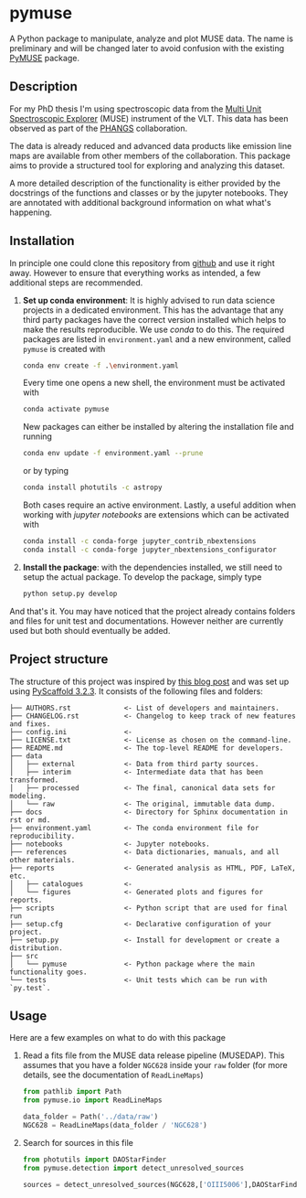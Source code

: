 # pymuse

A Python package to manipulate, analyze and plot MUSE data. The name is preliminary and will be changed later to avoid confusion with the existing [PyMUSE](https://github.com/ismaelpessa/PyMUSE) package.



## Description

For my PhD thesis I'm using spectroscopic data from the [Multi Unit Spectroscopic Explorer](https://www.eso.org/sci/facilities/develop/instruments/muse.html) (MUSE) instrument of the VLT. This data has been observed as part of the [PHANGS](https://sites.google.com/view/phangs/home) collaboration. 

The data is already reduced and advanced data products like emission line maps are available from other members of the collaboration. This package aims to provide a structured tool for exploring and analyzing this dataset.

A more detailed description of the functionality is either provided by the docstrings of the functions and classes or by the jupyter notebooks. They are annotated with additional background information on what what's happening.

## Installation

In principle one could clone this repository from [github](https://github.com/fschmnn/pymuse) and use it right away. However to ensure that everything works as intended, a few additional steps are recommended.

1. **Set up conda environment**: It is highly advised to run data science projects in a dedicated environment. This has the advantage that any third party packages have the correct version installed which helps to make the results reproducible. We use *conda* to do this. The required packages are listed in `environment.yaml` and a new environment, called `pymuse` is created with

   ```bash
   conda env create -f .\environment.yaml
   ```

    Every time one opens a new shell, the environment must be activated with

   ```bash
   conda activate pymuse
   ```

   New packages can either be installed by altering the installation file and running

   ```bash
   conda env update -f environment.yaml --prune
   ```

   or by typing

   ```bash
   conda install photutils -c astropy
   ```

   Both cases require an active environment. Lastly, a useful addition when working with *jupyter notebooks* are extensions which can be activated with

   ```bash
   conda install -c conda-forge jupyter_contrib_nbextensions
   conda install -c conda-forge jupyter_nbextensions_configurator
   ```

   

2. **Install the package**: with the dependencies installed, we still need to setup the actual package. To develop the package, simply type

   ```bash
   python setup.py develop
   ```

And that's it. You may have noticed that the project already contains folders and files for unit test and documentations. However neither are currently used but both should eventually be added.

## Project structure

The structure of this project was inspired by [this blog post](https://florianwilhelm.info/2018/11/working_efficiently_with_jupyter_lab/) and was set up using [PyScaffold 3.2.3](https://pyscaffold.org/). It consists of the following files and folders: 

```
├── AUTHORS.rst             <- List of developers and maintainers.
├── CHANGELOG.rst           <- Changelog to keep track of new features and fixes.
├── config.ini              <- 
├── LICENSE.txt             <- License as chosen on the command-line.
├── README.md               <- The top-level README for developers.
├── data
│   ├── external            <- Data from third party sources.
│   ├── interim             <- Intermediate data that has been transformed.
│   ├── processed           <- The final, canonical data sets for modeling.
│   └── raw                 <- The original, immutable data dump.
├── docs                    <- Directory for Sphinx documentation in rst or md.
├── environment.yaml        <- The conda environment file for reproducibility.
├── notebooks               <- Jupyter notebooks. 
├── references              <- Data dictionaries, manuals, and all other materials.
├── reports                 <- Generated analysis as HTML, PDF, LaTeX, etc.
│   ├── catalogues          <- 
│   └── figures             <- Generated plots and figures for reports.
├── scripts                 <- Python script that are used for final run
├── setup.cfg               <- Declarative configuration of your project.
├── setup.py                <- Install for development or create a distribution.
├── src
│   └── pymuse              <- Python package where the main functionality goes.
└── tests                   <- Unit tests which can be run with `py.test`.
```

## Usage

Here are a few examples on what to do with this package

1. Read a fits file from the MUSE data release pipeline (MUSEDAP). This assumes that you have a folder `NGC628` inside your `raw` folder (for more details, see the documentation of `ReadLineMaps`)

   ```python
   from pathlib import Path
   from pymuse.io import ReadLineMaps
   
   data_folder = Path('../data/raw')
   NGC628 = ReadLineMaps(data_folder / 'NGC628')
   ```

2. Search for sources in this file

   ```python
   from photutils import DAOStarFinder
   from pymuse.detection import detect_unresolved_sources
   
   sources = detect_unresolved_sources(NGC628,['OIII5006'],DAOStarFinder)
   ```
